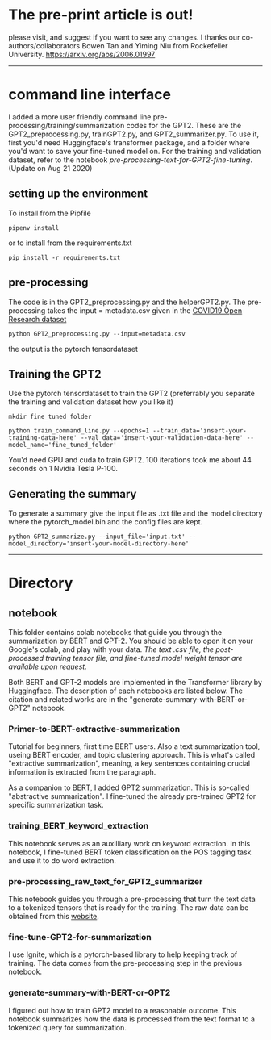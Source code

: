 # The pre-print article is out! 
please visit, and suggest if you want to see any changes. I thanks our co-authors/collaborators Bowen Tan and Yiming Niu from Rockefeller University. 
https://arxiv.org/abs/2006.01997

---

# command line interface

I added a more user friendly command line pre-processing/training/summarization codes for the GPT2. These are the GPT2_preprocessing.py, trainGPT2.py, and GPT2_summarizer.py. To use it, first you'd need Huggingface's transformer package, and a folder where you'd want to save your fine-tuned model on.
For the training and validation dataset, refer to the notebook *pre-processing-text-for-GPT2-fine-tuning*.
(Update on Aug 21 2020)

## setting up the environment
To install from the Pipfile

`pipenv install`

or to install from the requirements.txt

`pip install -r requirements.txt`

## pre-processing

The code is in the GPT2_preprocessing.py and the helperGPT2.py.
The pre-processing takes the input = metadata.csv given in the [COVID19 Open Research dataset](https://www.kaggle.com/allen-institute-for-ai/CORD-19-research-challenge)

`python GPT2_preprocessing.py --input=metadata.csv`

the output is the pytorch tensordataset

## Training the GPT2

Use the pytorch tensordataset to train the GPT2 (preferrably you separate the training and validation dataset how you like it)

`mkdir fine_tuned_folder`

`python train_command_line.py --epochs=1 --train_data='insert-your-training-data-here' --val_data='insert-your-validation-data-here' --model_name='fine_tuned_folder'`

You'd need GPU and cuda to train GPT2. 100 iterations took me about 44 seconds on 1 Nvidia Tesla P-100.

## Generating the summary

To generate a summary give the input file as .txt file and the model directory where the pytorch_model.bin and the config files are kept.

`python GPT2_summarize.py --input_file='input.txt' --model_directory='insert-your-model-directory-here'`

---

# Directory

## notebook

This folder contains colab notebooks that guide you through the summarization by BERT and GPT-2. You should be able to open it on your Google's colab, and play with your data. *The text .csv file, the post-processed training tensor file, and fine-tuned model weight tensor are available upon request.* 

Both BERT and GPT-2 models are implemented in the Transformer library by Huggingface. The description of each notebooks are listed below. The citation and related works are in the "generate-summary-with-BERT-or-GPT2" notebook.

### Primer-to-BERT-extractive-summarization
 Tutorial for beginners, first time BERT users. Also a text summarization tool, useing BERT encoder, and topic clustering approach. This is what's called "extractive summarization", meaning, a key sentences containing crucial information is extracted from the paragraph.

As a companion to BERT, I added GPT2 summarization. This is so-called "abstractive summarization". I fine-tuned the already pre-trained GPT2 for specific summarization task.

### training_BERT_keyword_extraction

This notebook serves as an auxilliary work on keyword extraction. In this notebook, I fine-tuned BERT token classification on the POS tagging task and use it to do word extraction.

### pre-processing_raw_text_for_GPT2_summarizer
This notebook guides you through a pre-processing that turn the text data to a tokenized tensors that is ready for the training. The raw data can be obtained from this [website](https://www.kaggle.com/allen-institute-for-ai/CORD-19-research-challenge).

### fine-tune-GPT2-for-summarization
I use Ignite, which is a pytorch-based library to help keeping track of training. The data comes from the pre-processing step in the previous notebook.

### generate-summary-with-BERT-or-GPT2
I figured out how to train GPT2 model to a reasonable outcome. This notebook summarizes how the data is processed from the text format to a tokenized query for summarization.
